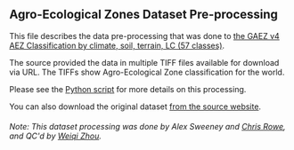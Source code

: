 ## Agro-Ecological Zones Dataset Pre-processing
This file describes the data pre-processing that was done to [the GAEZ v4 AEZ Classification by climate, soil, terrain, LC (57 classes)](https://gaez-data-portal-hqfao.hub.arcgis.com/pages/theme-details-theme-1).

The source provided the data in multiple TIFF files available for download via URL. The TIFFs show Agro-Ecological Zone classification for the world.

Please see the [Python script](https://github.com/resource-watch/data-pre-processing/blob/master/foo_068_rw0_agro_ecological_zones/foo_068_rw0_agro_ecological_zones_processing.py) for more details on this processing.

You can also download the original dataset [from the source website](https://gaez-data-portal-hqfao.hub.arcgis.com/pages/data-viewer).

###### Note: This dataset processing was done by Alex Sweeney and [Chris Rowe](https://www.wri.org/profile/chris-rowe), and QC'd by [Weiqi Zhou](https://www.wri.org/profile/weiqi-zhou).
